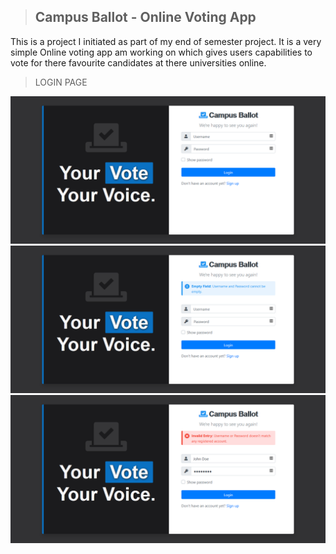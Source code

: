 > ## Campus Ballot - Online Voting App

This is a project I initiated as part of my end of semester project. It is a very simple Online voting app am working on which gives users capabilities to vote for there favourite candidates at there universities online.

>LOGIN PAGE

![Login page](images\README\login.png)
![Login page](images\README\login2.png)
![Login page](images\README\login3.png)


